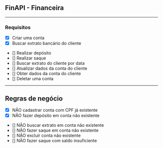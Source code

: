 ## FinAPI - Financeira

---

### Requisitos

- [x] Criar uma conta
- [x] Buscar extrato bancário do cliente
- [] Realizar depósito
- [] Realizar saque
- [] Buscar extrato do cliente por data
- [] Atualizar dados da conta do cliente
- [] Obter dados da conta do cliente
- [] Deletar uma conta

---

## Regras de negócio

- [x] NÃO cadastrar conta com CPF já existente
- [x] NÃO fazer depósito em conta não existente
- [] NÃO buscar extrato em conta não existente
- [] NÃO fazer saque em conta não existente
- [] NÃO excluir conta não existente
- [] NÃO fazer saque com saldo insuficiente